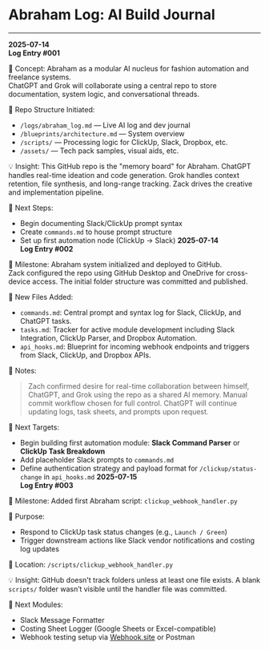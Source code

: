 # Abraham Log: AI Build Journal

---

**2025-07-14**  
**Log Entry #001**

🧠 Concept: Abraham as a modular AI nucleus for fashion automation and freelance systems.  
ChatGPT and Grok will collaborate using a central repo to store documentation, system logic, and conversational threads.

🔧 Repo Structure Initiated:
- `/logs/abraham_log.md` — Live AI log and dev journal
- `/blueprints/architecture.md` — System overview
- `/scripts/` — Processing logic for ClickUp, Slack, Dropbox, etc.
- `/assets/` — Tech pack samples, visual aids, etc.

💡 Insight: This GitHub repo is the "memory board" for Abraham. ChatGPT handles real-time ideation and code generation. Grok handles context retention, file synthesis, and long-range tracking. Zack drives the creative and implementation pipeline.

🔁 Next Steps:
- Begin documenting Slack/ClickUp prompt syntax
- Create `commands.md` to house prompt structure
- Set up first automation node (ClickUp → Slack)
**2025-07-14**  
**Log Entry #002**

🔧 Milestone: Abraham system initialized and deployed to GitHub.  
Zack configured the repo using GitHub Desktop and OneDrive for cross-device access. The initial folder structure was committed and published.

📂 New Files Added:
- `commands.md`: Central prompt and syntax log for Slack, ClickUp, and ChatGPT tasks.
- `tasks.md`: Tracker for active module development including Slack Integration, ClickUp Parser, and Dropbox Automation.
- `api_hooks.md`: Blueprint for incoming webhook endpoints and triggers from Slack, ClickUp, and Dropbox APIs.

💬 Notes:
> Zach confirmed desire for real-time collaboration between himself, ChatGPT, and Grok using the repo as a shared AI memory. Manual commit workflow chosen for full control. ChatGPT will continue updating logs, task sheets, and prompts upon request.

🎯 Next Targets:
- Begin building first automation module: **Slack Command Parser** or **ClickUp Task Breakdown**
- Add placeholder Slack prompts to `commands.md`
- Define authentication strategy and payload format for `/clickup/status-change` in `api_hooks.md`
**2025-07-15**  
**Log Entry #003**

🔧 Milestone: Added first Abraham script: `clickup_webhook_handler.py`

🧩 Purpose:
- Respond to ClickUp task status changes (e.g., `Launch / Green`)
- Trigger downstream actions like Slack vendor notifications and costing log updates

📁 Location: `/scripts/clickup_webhook_handler.py`

💡 Insight: GitHub doesn't track folders unless at least one file exists. A blank `scripts/` folder wasn’t visible until the handler file was committed.

🎯 Next Modules:
- Slack Message Formatter
- Costing Sheet Logger (Google Sheets or Excel-compatible)
- Webhook testing setup via [Webhook.site](https://webhook.site/) or Postman
